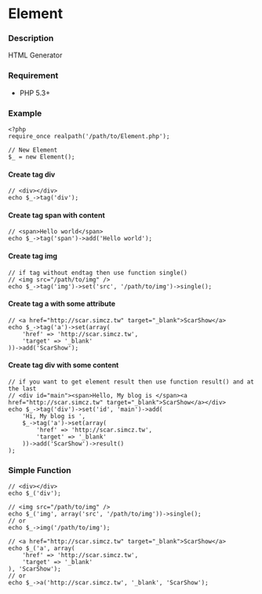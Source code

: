 Element
=======

### Description

HTML Generator

### Requirement

* PHP 5.3+

### Example

	<?php
	require_once realpath('/path/to/Element.php');
	
	// New Element
	$_ = new Element();
	
#### Create tag div

	// <div></div>
	echo $_->tag('div');
	
#### Create tag span with content

	// <span>Hello world</span>
	echo $_->tag('span')->add('Hello world');
	
#### Create tag img

	// if tag without endtag then use function single()
	// <img src="/path/to/img" />
	echo $_->tag('img')->set('src', '/path/to/img')->single();
	
#### Create tag a with some attribute

	// <a href="http://scar.simcz.tw" target="_blank">ScarShow</a>
	echo $_->tag('a')->set(array(
		'href' => 'http://scar.simcz.tw',
		'target' => '_blank'
	))->add('ScarShow');
	
#### Create tag div with some content

	// if you want to get element result then use function result() and at the last
	// <div id="main"><span>Hello, My blog is </span><a href="http://scar.simcz.tw" target="_blank">ScarShow</a></div>
	echo $_->tag('div')->set('id', 'main')->add(
		'Hi, My blog is ',
		$_->tag('a')->set(array(
			'href' => 'http://scar.simcz.tw',
			'target' => '_blank'
		))->add('ScarShow')->result()
	);
	
### Simple Function

	// <div></div>
	echo $_('div');
	
	// <img src="/path/to/img" />
	echo $_('img', array('src', '/path/to/img'))->single();
	// or
	echo $_->img('/path/to/img');
	
	// <a href="http://scar.simcz.tw" target="_blank">ScarShow</a>
	echo $_('a', array(
		'href' => 'http://scar.simcz.tw',
		'target' => '_blank'
	), 'ScarShow');
	// or
	echo $_->a('http://scar.simcz.tw', '_blank', 'ScarShow');
